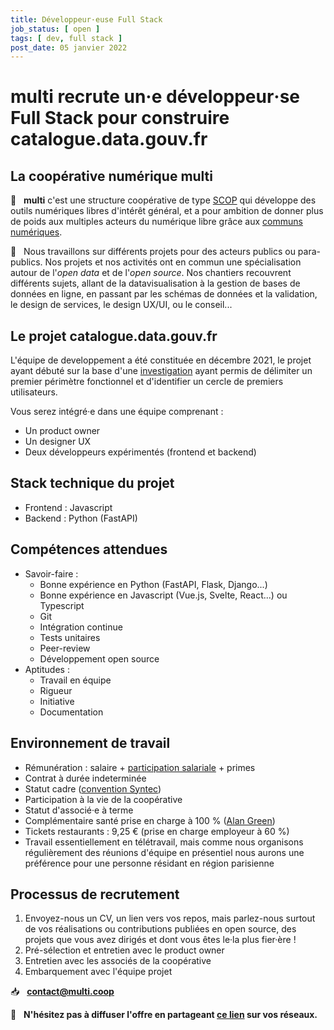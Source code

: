 ```yaml
---
title: Développeur·euse Full Stack
job_status: [ open ]
tags: [ dev, full stack ]
post_date: 05 janvier 2022
---
```


# multi recrute un‧e développeur‧se Full Stack pour construire catalogue.data.gouv.fr

## La coopérative numérique multi 

🚀 &nbsp; **multi** c'est une structure coopérative de type [SCOP](https://www.les-scop.coop/foire-aux-questions) qui développe des outils numériques libres d'intérêt général, et a pour ambition de donner plus de poids aux multiples acteurs du numérique libre grâce aux [communs numériques](https://labo.societenumerique.gouv.fr/2019/10/16/les-communs-numeriques-un-modele-innovant-de-developpement-des-ressources-numeriques/). 

📖 &nbsp; Nous travaillons sur différents projets pour des acteurs publics ou para-publics. Nos projets et nos activités ont en commun une spécialisation autour de l'*open data* et de l'*open source*. Nos chantiers recouvrent différents sujets, allant de la datavisualisation à la gestion de bases de données en ligne, en passant par les schémas de données et la validation, le design de services, le design UX/UI, ou le conseil...

## Le projet catalogue.data.gouv.fr

L'équipe de developpement a été constituée en décembre 2021, le projet ayant débuté sur la base d'une [investigation](https://jailbreak.gitlab.io/investigation-catalogue/synthese.html) ayant permis de délimiter un premier  périmètre fonctionnel et d'identifier un cercle de premiers utilisateurs. 

Vous serez intégré·e dans une équipe comprenant : 
- Un product owner
- Un designer UX
- Deux développeurs expérimentés (frontend et backend)

## Stack technique du projet

- Frontend : Javascript
- Backend : Python (FastAPI) 

## Compétences attendues

- Savoir-faire : 
    - Bonne expérience en Python (FastAPI, Flask, Django...)
    - Bonne expérience en Javascript (Vue.js, Svelte, React...) ou Typescript
    - Git
    - Intégration continue
    - Tests unitaires
    - Peer-review
    - Développement open source
- Aptitudes : 
    - Travail en équipe 
    - Rigueur 
    - Initiative
    - Documentation

## Environnement de travail

- Rémunération : salaire + [participation salariale](https://www.service-public.fr/particuliers/vosdroits/F2141) + primes
- Contrat à durée indeterminée
- Statut cadre ([convention Syntec](https://www.syntec.fr/convention-collective/))
- Participation à la vie de la coopérative
- Statut d'associé‧e à terme
- Complémentaire santé prise en charge à 100 % ([Alan Green](https://alan.com/garanties-et-remboursements-sante))
- Tickets restaurants : 9,25 € (prise en charge employeur à 60 %)
- Travail essentiellement en télétravail, mais comme nous organisons régulièrement des réunions d'équipe en présentiel nous aurons une préférence pour une personne résidant en région parisienne

## Processus de recrutement

1. Envoyez-nous un CV, un lien vers vos repos, mais parlez-nous surtout de vos réalisations ou contributions publiées en open source, des projets que vous avez dirigés et dont vous êtes le·la plus fier·ère !
2. Pré-sélection et entretien avec le product owner 
3. Entretien avec les associés de la coopérative
4. Embarquement avec l'équipe projet

📥 &nbsp; [**contact@multi.coop**](mailto:contact@multi.coop)

🔗 &nbsp; **N'hésitez pas à diffuser l'offre en partageant [ce lien](https://hackmd.io/@multi/job-dev-fullstack) sur vos réseaux.**
